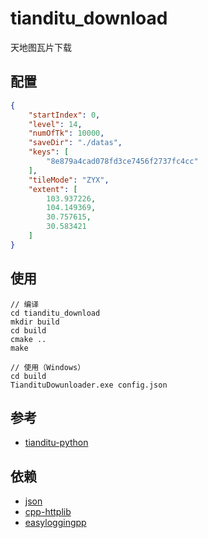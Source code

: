 # tianditu_download

天地图瓦片下载

## 配置

```json
{
    "startIndex": 0,
    "level": 14,
    "numOfTk": 10000,
    "saveDir": "./datas",
    "keys": [
        "8e879a4cad078fd3ce7456f2737fc4cc"
    ],
    "tileMode": "ZYX",
    "extent": [
        103.937226,
        104.149369,
        30.757615,
        30.583421
    ]
}
```

## 使用

```shell
// 编译
cd tianditu_download
mkdir build
cd build
cmake ..
make

// 使用（Windows）
cd build
TiandituDowunloader.exe config.json
```

## 参考

- [tianditu-python](https://github.com/huifer/tianditu-python/tree/master)

## 依赖

- [json](https://github.com/nlohmann/json)
- [cpp-httplib](https://github.com/yhirose/cpp-httplib)
- [easyloggingpp](https://github.com/abumq/easyloggingpp)
